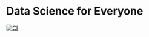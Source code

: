 # Data Science for Everyone

[![CI](https://github.com/baniasbaabe/ds-for-everyone/actions/workflows/python-app.yml/badge.svg)](https://github.com/baniasbaabe/ds-for-everyone/actions/workflows/python-app.yml)
